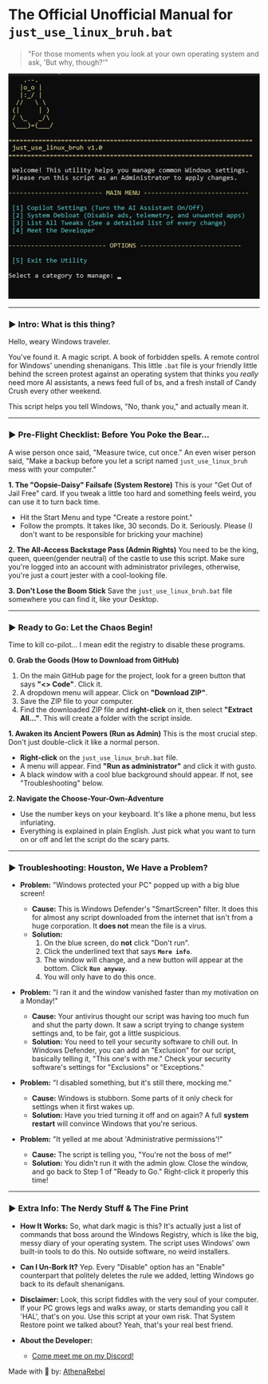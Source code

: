 # The Official Unofficial Manual for `just_use_linux_bruh.bat`

> "For those moments when you look at your own operating system and ask, 'But why, though?'"

![This is a photo of the terminal I promise](Terminal.png)

---

### **► Intro: What is this thing?**

Hello, weary Windows traveler.

You've found it. A magic script. A book of forbidden spells. A remote control for Windows' unending shenanigans. This little `.bat` file is your friendly little behind the screen protest against an operating system that thinks you *really* need more AI assistants, a news feed full of bs, and a fresh install of Candy Crush every other weekend.

This script helps you tell Windows, "No, thank you," and actually mean it.

---

### **► Pre-Flight Checklist: Before You Poke the Bear...**

A wise person once said, "Measure twice, cut once." An even wiser person said, "Make a backup before you let a script named `just_use_linux_bruh` mess with your computer."

**1. The "Oopsie-Daisy" Failsafe (System Restore)**
This is your "Get Out of Jail Free" card. If you tweak a little too hard and something feels weird, you can use it to turn back time.
* Hit the Start Menu and type "Create a restore point."
* Follow the prompts. It takes like, 30 seconds. Do it. Seriously. Please (I don't want to be responsible for bricking your machine)

**2. The All-Access Backstage Pass (Admin Rights)**
You need to be the king, queen, queen(gender neutral) of the castle to use this script. Make sure you're logged into an account with administrator privileges, otherwise, you're just a court jester with a cool-looking file.

**3. Don't Lose the Boom Stick**
Save the `just_use_linux_bruh.bat` file somewhere you can find it, like your Desktop. 

---

### **► Ready to Go: Let the Chaos Begin!**

Time to kill co-pilot... I mean edit the registry to disable these programs. 

**0. Grab the Goods (How to Download from GitHub)**

1.  On the main GitHub page for the project, look for a green button that says **"<> Code"**. Click it.
2.  A dropdown menu will appear. Click on **"Download ZIP"**.
3.  Save the ZIP file to your computer.
4.  Find the downloaded ZIP file and **right-click** on it, then select **"Extract All..."**. This will create a folder with the script inside.

**1. Awaken its Ancient Powers (Run as Admin)**
This is the most crucial step. Don't just double-click it like a normal person.
* **Right-click** on the `just_use_linux_bruh.bat` file.
* A menu will appear. Find **"Run as administrator"** and click it with gusto.
* A black window with a cool blue background should appear. If not, see "Troubleshooting" below.

**2. Navigate the Choose-Your-Own-Adventure**
* Use the number keys on your keyboard. It's like a phone menu, but less infuriating.
* Everything is explained in plain English. Just pick what you want to turn on or off and let the script do the scary parts.

---

### **► Troubleshooting: Houston, We Have a Problem?**

* **Problem:** "Windows protected your PC" popped up with a big blue screen!
    * **Cause:** This is Windows Defender's "SmartScreen" filter. It does this for almost any script downloaded from the internet that isn't from a huge corporation. It **does not** mean the file is a virus.
    * **Solution:**
        1.  On the blue screen, do **not** click "Don't run".
        2.  Click the underlined text that says **`More info`**.
        3.  The window will change, and a new button will appear at the bottom. Click **`Run anyway`**.
        4.  You will only have to do this once.

* **Problem:** "I ran it and the window vanished faster than my motivation on a Monday!"
    * **Cause:** Your antivirus thought our script was having too much fun and shut the party down. It saw a script trying to change system settings and, to be fair, got a little suspicious.
    * **Solution:** You need to tell your security software to chill out. In Windows Defender, you can add an "Exclusion" for our script, basically telling it, "This one's with me." Check your security software's settings for "Exclusions" or "Exceptions."

* **Problem:** "I disabled something, but it's still there, mocking me."
    * **Cause:** Windows is stubborn. Some parts of it only check for settings when it first wakes up.
    * **Solution:** Have you tried turning it off and on again? A full **system restart** will convince Windows that you're serious.

* **Problem:** "It yelled at me about 'Administrative permissions'!"
    * **Cause:** The script is telling you, "You're not the boss of me!"
    * **Solution:** You didn't run it with the admin glow. Close the window, and go back to Step 1 of "Ready to Go." Right-click it properly this time!

---

### **► Extra Info: The Nerdy Stuff & The Fine Print**

* **How It Works:** So, what dark magic is this? It's actually just a list of commands that boss around the Windows Registry, which is like the big, messy diary of your operating system. The script uses Windows' own built-in tools to do this. No outside software, no weird installers.

* **Can I Un-Bork It?** Yep. Every "Disable" option has an "Enable" counterpart that politely deletes the rule we added, letting Windows go back to its default shenanigans.

* **Disclaimer:** Look, this script fiddles with the very soul of your computer. If your PC grows legs and walks away, or starts demanding you call it 'HAL', that's on you. Use this script at your own risk. That System Restore point we talked about? Yeah, that's your real best friend.

* **About the Developer:**
    * [Come meet me on my Discord!](https://discord.gg/JtQ2QTfjXt)
  

Made with 💙 by: [AthenaRebel](https://atxyz.dev/)
